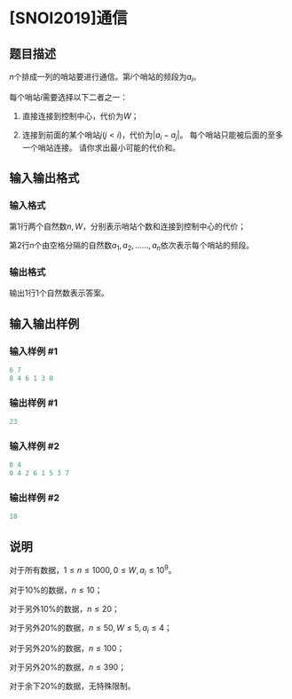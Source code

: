 # [SNOI2019]通信

## 题目描述

$n$个排成一列的哨站要进行通信。第$i$个哨站的频段为$a_i$。

每个哨站$i$需要选择以下二者之一：

1. 直接连接到控制中心，代价为$W$；

2. 连接到前面的某个哨站$j(j<i)$，代价为$|a_i-a_j|$。 每个哨站只能被后面的至多一个哨站连接。 请你求出最小可能的代价和。

## 输入输出格式

### 输入格式

第$1$行两个自然数$n,W$，分别表示哨站个数和连接到控制中心的代价；

第$2$行$n$个由空格分隔的自然数$a_1,a_2,……,a_n$依次表示每个哨站的频段。

### 输出格式

输出$1$行$1$个自然数表示答案。

## 输入输出样例

### 输入样例 #1

```cpp
6 7
8 4 6 1 3 0
```


### 输出样例 #1

```cpp
23
```


### 输入样例 #2

```cpp
8 4
0 4 2 6 1 5 3 7
```


### 输出样例 #2

```cpp
18
```


## 说明

对于所有数据，$1 \leq n \leq 1000 , 0 \leq W,a_i \leq 10^9$。

对于10%的数据，$n \leq 10$；

对于另外10%的数据，$n \leq 20$；

对于另外20%的数据，$n \leq 50,W \leq 5,a_i \leq 4$；

对于另外20%的数据，$n \leq 100$；

对于另外20%的数据，$n \leq 390$；

对于余下20%的数据，无特殊限制。


